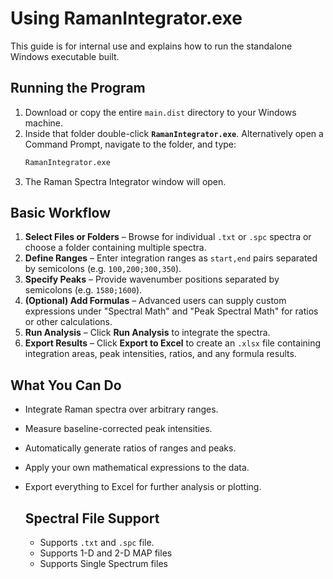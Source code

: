 # Using RamanIntegrator.exe

This guide is for internal use and explains how to run the standalone Windows executable built.

## Running the Program

1. Download or copy the entire `main.dist` directory to your Windows machine.
2. Inside that folder double-click **`RamanIntegrator.exe`**. Alternatively open a Command Prompt, navigate to the folder, and type:
   ```cmd
   RamanIntegrator.exe
   ```
3. The Raman Spectra Integrator window will open.

## Basic Workflow

1. **Select Files or Folders** – Browse for individual `.txt` or `.spc` spectra or choose a folder containing multiple spectra.
2. **Define Ranges** – Enter integration ranges as `start,end` pairs separated by semicolons (e.g. `100,200;300,350`).
3. **Specify Peaks** – Provide wavenumber positions separated by semicolons (e.g. `1580;1600`).
4. **(Optional) Add Formulas** – Advanced users can supply custom expressions under "Spectral Math" and "Peak Spectral Math" for ratios or other calculations.
5. **Run Analysis** – Click **Run Analysis** to integrate the spectra.
6. **Export Results** – Click **Export to Excel** to create an `.xlsx` file containing integration areas, peak intensities, ratios, and any formula results.

## What You Can Do

- Integrate Raman spectra over arbitrary ranges.
- Measure baseline-corrected peak intensities.
- Automatically generate ratios of ranges and peaks.
- Apply your own mathematical expressions to the data.
- Export everything to Excel for further analysis or plotting.

  ## Spectral File Support
  - Supports `.txt` and `.spc` file.
  - Supports 1-D and 2-D MAP files
  - Supports Single Spectrum files
